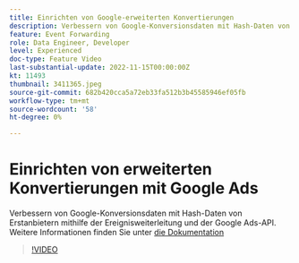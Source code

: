 ```yaml
---
title: Einrichten von Google-erweiterten Konvertierungen
description: Verbessern von Google-Konversionsdaten mit Hash-Daten von Erstanbietern mithilfe der Ereignisweiterleitung und der Google Ads-API.
feature: Event Forwarding
role: Data Engineer, Developer
level: Experienced
doc-type: Feature Video
last-substantial-update: 2022-11-15T00:00:00Z
kt: 11493
thumbnail: 3411365.jpeg
source-git-commit: 682b420cca5a72eb33fa512b3b45585946ef05fb
workflow-type: tm+mt
source-wordcount: '58'
ht-degree: 0%

---
```



# Einrichten von erweiterten Konvertierungen mit Google Ads

Verbessern von Google-Konversionsdaten mit Hash-Daten von Erstanbietern mithilfe der Ereignisweiterleitung und der Google Ads-API. Weitere Informationen finden Sie unter [die Dokumentation](https://experienceleague.adobe.com/docs/experience-platform/tags/extensions/adobe/google-ads-enhanced-conversions/overview.html)

>[!VIDEO](https://video.tv.adobe.com/v/3411365/?quality=12&learn=on)
